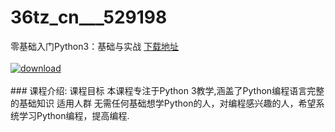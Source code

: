 # 36tz_cn___529198
零基础入门Python3：基础与实战
[下载地址](http://www.36tz.cn/article/529198 "下载地址")
<br/></br>[![download](http://36tz.cn/muke_img/2019_12_356-20-300x135.jpg "下载地址")](http://www.36tz.cn/article/529198 "下载地址")
<br/></br>### 课程介绍:
课程目标
本课程专注于Python 3教学,涵盖了Python编程语言完整的基础知识
适用人群
无需任何基础想学Python的人，对编程感兴趣的人，希望系统学习Python编程，提高编程.


 

